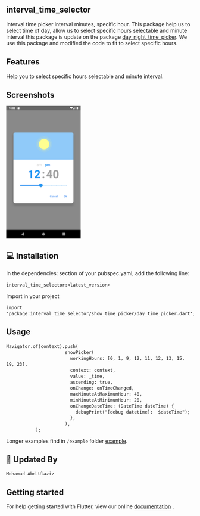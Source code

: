 ## interval_time_selector

Interval time picker interval minutes, specific hour. This package help us to select time of day,
allow us to select specific hours selectable and minute interval this package is update on the
package [day_night_time_picker](https://pub.dev/packages/day_night_time_picker). We use this package
and modified the code to fit to select specific hours.

## Features

Help you to select specific hours selectable and minute interval.

## Screenshots

<a href="#screenshots">
<img src="https://github.com/MohamadAbdUlaziz938/interval-time-selector/blob/master/screenshots/1.png" width="200px">
</a>

## 💻 Installation

In the dependencies: section of your pubspec.yaml, add the following line:

```
interval_time_selector:<latest_version>
```

Import in your project

```
import 'package:interval_time_selector/show_time_picker/day_time_picker.dart';
```

## Usage

```
Navigator.of(context).push(
                      showPicker(
                        workingHours: [0, 1, 9, 12, 11, 12, 13, 15, 19, 23],
                        context: context,
                        value: _time,
                        ascending: true,
                        onChange: onTimeChanged,
                        maxMinuteAtMaximumHour: 40,
                        minMinuteAtMinimumHour: 20,
                        onChangeDateTime: (DateTime dateTime) {
                          debugPrint("[debug datetime]:  $dateTime");
                        },
                      ),
           );
```

Longer examples find in `/example`
folder [example](https://github.com/MohamadAbdUlaziz938/interval-time-selector/tree/master/example).

## 👨 Updated By

```
Mohamad Abd-Ulaziz
```

## Getting started

For help getting started with Flutter, view our
online [documentation](https://docs.flutter.dev/development/packages-and-plugins/developing-packages)
.


